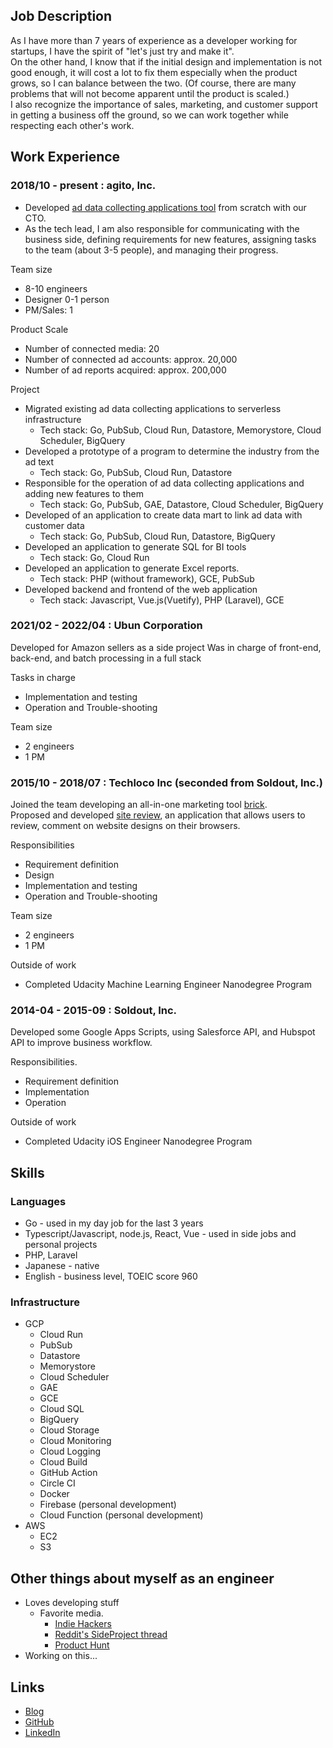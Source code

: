 ## Job Description

As I have more than 7 years of experience as a developer working for startups, I have the spirit of "let's just try and make it".  
On the other hand, I know that if the initial design and implementation is not good enough, it will cost a lot to fix them especially when the product grows, so I can balance between the two. (Of course, there are many problems that will not become apparent until the product is scaled.)  
I also recognize the importance of sales, marketing, and customer support in getting a business off the ground, so we can work together while respecting each other's work.

## Work Experience
### 2018/10 - present : agito, Inc.
* Developed [ad data collecting applications tool](https://www.data-be.at/) from scratch with our CTO.  
* As the tech lead, I am also responsible for communicating with the business side, defining requirements for new features, assigning tasks to the team (about 3-5 people), and managing their progress.

Team size
* 8-10 engineers
* Designer 0-1 person
* PM/Sales: 1

Product Scale
* Number of connected media: 20
* Number of connected ad accounts: approx. 20,000
* Number of ad reports acquired: approx. 200,000

Project
* Migrated existing ad data collecting applications to serverless infrastructure
	* Tech stack: Go, PubSub, Cloud Run, Datastore, Memorystore, Cloud Scheduler, BigQuery
* Developed a prototype of a program to determine the industry from the ad text
	* Tech stack: Go, PubSub, Cloud Run, Datastore
* Responsible for the operation of ad data collecting applications and adding new features to them
	* Tech stack: Go, PubSub, GAE, Datastore, Cloud Scheduler, BigQuery
* Developed of an application to create data mart to link ad data with customer data
	* Tech stack: Go, PubSub, Cloud Run, Datastore, BigQuery
* Developed an application to generate SQL for BI tools
	* Tech stack: Go, Cloud Run
* Developed an application to generate Excel reports.
	* Tech stack: PHP (without framework), GCE, PubSub
* Developed backend and frontend of the web application
	* Tech stack: Javascript, Vue.js(Vuetify), PHP (Laravel), GCE

### 2021/02 - 2022/04 : Ubun Corporation
Developed for Amazon sellers as a side project
Was in charge of front-end, back-end, and batch processing in a full stack

Tasks in charge
* Implementation and testing
* Operation and Trouble-shooting

Team size
* 2 engineers
* 1 PM

### 2015/10 - 2018/07 : Techloco Inc (seconded from Soldout, Inc.)
Joined the team developing an all-in-one marketing tool [brick](https://www.brick.tools/).  
Proposed and developed [site review](https://markezine.jp/article/detail/26719), an application that allows users to review, comment on website designs on their browsers.

Responsibilities
* Requirement definition
* Design
* Implementation and testing
* Operation and Trouble-shooting

Team size
* 2 engineers
* 1 PM

Outside of work
* Completed Udacity Machine Learning Engineer Nanodegree Program

### 2014-04 - 2015-09 : Soldout, Inc.
Developed some Google Apps Scripts, using Salesforce API, and Hubspot API to improve business workflow.

Responsibilities.
* Requirement definition
* Implementation
* Operation

Outside of work
* Completed Udacity iOS Engineer Nanodegree Program

## Skills
### Languages
* Go - used in my day job for the last 3 years
* Typescript/Javascript, node.js, React, Vue - used in side jobs and personal projects
* PHP, Laravel
* Japanese - native
* English - business level, TOEIC score 960

### Infrastructure
* GCP
	* Cloud Run
	* PubSub
	* Datastore
	* Memorystore
	* Cloud Scheduler
	* GAE
	* GCE
	* Cloud SQL
	* BigQuery
	* Cloud Storage
	* Cloud Monitoring
	* Cloud Logging
	* Cloud Build
	* GitHub Action
	* Circle CI
	* Docker
	* Firebase (personal development)
	* Cloud Function (personal development)
* AWS
	* EC2
	* S3

## Other things about myself as an engineer
* Loves developing stuff
	* Favorite media.
		* [Indie Hackers](https://www.indiehackers.com/)
		* [Reddit's SideProject thread](https://www.reddit.com/r/SideProject/)
		* [Product Hunt](https://www.producthunt.com/)
* Working on this...

## Links
* [Blog](https://www.tumblr.com/blog/nobuyoshi-shimmen)
* [GitHub](https://github.com/Generalbelly)
* [LinkedIn](https://www.linkedin.com/in/nobuyoshi-shimmen-9a8b1a94/)

